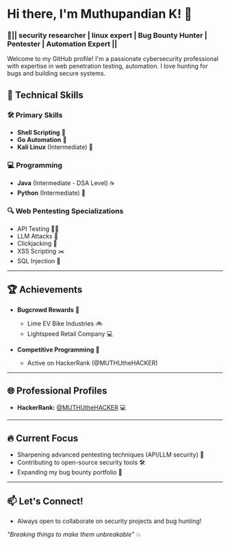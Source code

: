 # Hi there, I'm Muthupandian K! 👋

### 🚀|| security researcher | linux expert | Bug Bounty Hunter | Pentester | Automation Expert ||

Welcome to my GitHub profile! I'm a passionate cybersecurity professional with expertise in web penetration testing, automation. I love hunting for bugs and building secure systems.


## 🔧 Technical Skills

### 🛠️ Primary Skills
- **Shell Scripting** 🐚
- **Go Automation** 🦫
- **Kali Linux** (Intermediate) 🐉

### 💻 Programming
- **Java** (Intermediate - DSA Level) ☕
- **Python** (Intermediate) 🐍

### 🔍 Web Pentesting Specializations
- API Testing 🕵️‍♂️
- LLM Attacks 🤖
- Clickjacking 🎣
- XSS Scripting ✂️
- SQL Injection 💉

---

## 🏆 Achievements
- **Bugcrowd Rewards** 🐛
  - Lime EV Bike Industries 🚲
  - Lightspeed Retail Company 💻
  
- **Competitive Programming** 🏅
  - Active on HackerRank (@MUTHUtheHACKER)

---

## 🌐 Professional Profiles
- **HackerRank:** [@MUTHUtheHACKER](https://www.hackerrank.com/MUTHUtheHACKER) 💻

---

## 🔥 Current Focus
- Sharpening advanced pentesting techniques (API/LLM security) 🔐
- Contributing to open-source security tools 🛠️
- Expanding my bug bounty portfolio 🎯

---

## 📫 Let's Connect!
- Always open to collaborate on security projects and bug hunting! 



*"Breaking things to make them unbreakable"* 💥
